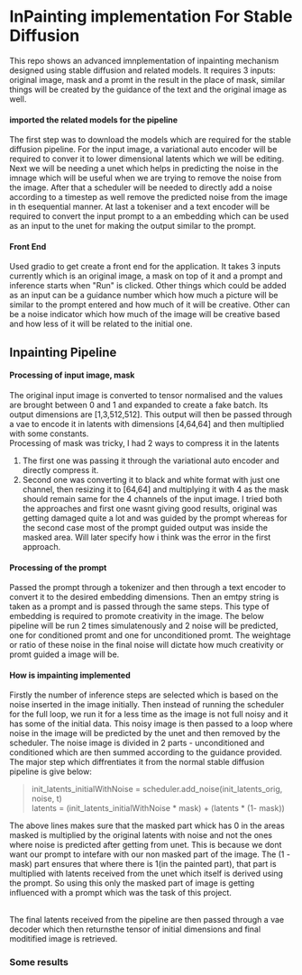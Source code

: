 # InPainting implementation For Stable Diffusion


This repo shows an advanced imnplementation of inpainting mechanism designed using stable diffusion and related models. It requires 3 inputs: original image, mask and a promt in the result in the place of mask, similar things will be created by the guidance of the text and the original image as well.

#### imported the related models for the pipeline
The first step was to download the models which are required for the stable diffusion pipeline. For the input image, a variational auto encoder will be required to conver it to lower dimensional latents which we will be editing. Next we will be needing a unet which helps in predicting the noise in the imnage which will be useful when we are trying to remove the noise from the image. After that a scheduler will be needed to directly add a noise according to a timestep as well remove the predicted noise from the image in th esequential manner. At last a tokeniser and a text encoder will be required to convert the input prompt to a an embedding which can be used as an input to the unet for making the output similar to the prompt.

#### Front End
Used gradio to get create a front end for the application. It takes 3 inputs currently which is an original image, a mask on top of it and a prompt and inference starts when "Run" is clicked. Other things which could be added as an input can be a guidance number which how much a picture will be similar to the prompt entered and how much of it will be creative. Other can be a noise indicator which how much of the image will be creative based and how less of it will be related to the initial one.

## Inpainting Pipeline

#### Processing of input image, mask 
The original input image is converted to tensor normalised and the values are brought between 0 and 1 and expanded to create a fake batch. Its output dimensions are [1,3,512,512]. This output will then be passed through a vae to encode it in latents with dimensions [4,64,64] and then multiplied with some constants.<br>
Processing of mask was tricky, I had 2 ways to compress it in the latents 
1. The first one was passing it through the variational auto encoder and directly compress it. 
2. Second one was converting it to black and white format with just one channel, then resizing it to [64,64] and multiplying it with 4 as the mask should remain same for the 4 channels of the input image.
I tried both the approaches and first one wasnt giving good results, original was getting damaged quite a lot and was guided by the prompt whereas for the second case most of the prompt guided output was inside the masked area. Will later specify how i think was the error in the first approach.<br> 

#### Processing of the prompt
Passed the prompt through a tokenizer and then through a text encoder to convert it to the desired embedding dimensions. Then an emtpy string is taken as a prompt and is passed through the same steps. This type of embedding is required to promote creativity in the image. The below pipeline will be run 2 times simulatenously and 2 noise will be predicted, one for conditioned promt and one for unconditioned promt. The weightage or ratio of these noise in the final noise will dictate how much creativity or promt guided a image will be.

#### How is impainting implemented
Firstly the number of inference steps are selected which is based on the noise inserted in the image initially. Then instead of running the scheduler for the full loop, we run it for a less time as the image is not full noisy and it has some of the initial data. This noisy image is then passed to a loop where noise in the image will be predicted by the unet and then removed by the scheduler. The noise image is divided in 2 parts - unconditioned and conditioned which are then summed according to the guidance provided. The major step which diffrentiates it from the normal stable diffusion pipeline is give below:
> init_latents_initialWithNoise = scheduler.add_noise(init_latents_orig, noise, t) <br>
> latents = (init_latents_initialWithNoise * mask) + (latents * (1- mask)) <br>


The above lines makes sure that the masked part whick has 0 in the areas masked is multiplied by the original latents with noise and not the ones where noise is predicted after getting from unet. This is because we dont want our prompt to intefare with our non masked part of the image. The (1 - mask) part ensures that where there is 1(in the painted part), that part is multiplied with latents received from the unet which itself is derived using the prompt. So using this only the masked part of image is getting influenced with a prompt which was the task of this project. <br> <br> 

The final latents received from the pipeline are then passed through a vae decoder which then returnsthe tensor of initial dimensions and final moditified image is retrieved.

### Some results

<img href = "images/1.png" ></img>
<img href = "images/2.png"></img>
<img href = "images/3.png"></img>
<img href = "images/4.png"></img>
<img href = "images/5.png"></img>
<img href = "images/6.png"></img>



